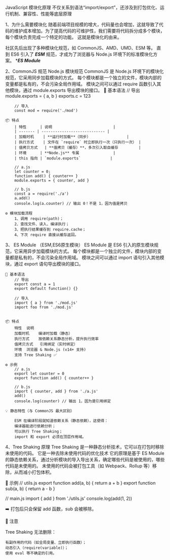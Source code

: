 JavaScript 模块化原理
    不仅关系到语法“import/export”，还涉及到打包优化、运行机制、兼容性、性能等底层原理

1、为什么需要模块化
    随着前端项目规模的增大，代码量也会增加，这就导致了代码的维护成本增加。为了提高代码的可维护性，我们需要将代码拆分成多个模块，每个模块负责完成一个特定的功能。
    这就是模块化的由来。

社区先后出现了多种模块化规范，如 CommonJS、AMD、UMD、ESM 等。
直到 ES6 引入了 *****ESM***** 规范，才成为了浏览器与 Node.js 环境下的标准模块化方案。           ****ES Module***

2、CommonJS 规范  Node.js 模块规范
    CommonJS 是 Node.js 环境下的模块化规范，它采用同步加载模块的方式。
    每个模块都是一个独立的文件，模块内部的变量都是私有的，不会污染全局作用域。
    模块之间可以通过 require 函数引入其他模块，通过 module.exports 导出模块的接口。
    📘 基本语法
        // 导出
        module.exports = { a, b }
        exports.c = 123

        // 导入
        const mod = require('./mod')

    📦 特点
        | 特性      | 说明                           |
        | ------- | ---------------------------- |
        | 加载时机    | **运行时加载**（同步）                |
        | 执行方式    | 文件在 `require` 时立即执行一次（只执行一次） |
        | 值拷贝方式   | **值拷贝（缓存）**，多次引入取自缓存         |
        | 环境      | **Node.js** 专属               |
        | this 指向 | `module.exports`             |

        // a.js
        let counter = 0;
        function add() { counter++ }
        module.exports = { counter, add }

        // b.js
        const a = require('./a')
        a.add()
        console.log(a.counter) // 输出 0！不是 1，因为值是拷贝

    ⚙️ 模块加载流程
        1、调用 require(path)；
        2、查找文件、读入、编译执行；
        3、把执行结果缓存到 require.cache；
        4、下次 require 直接从缓存返回。

3、 ES Module （ESM,ES6原生模块）
    ES Module 是 ES6 引入的原生模块规范，它采用异步加载模块的方式。
    每个模块都是一个独立的文件，模块内部的变量都是私有的，不会污染全局作用域。
    模块之间可以通过 import 语句引入其他模块，通过 export 语句导出模块的接口。

    📘 基本语法
        // 导出
        export const a = 1
        export default function() {}

        // 导入
        import { a } from './mod.js'
        import foo from './mod.js'


    📦 特点
        特性	说明
        加载时机	编译时加载（静态）
        执行方式	按依赖关系静态分析，提升执行效率
        值拷贝方式	引用绑定（实时绑定）
        环境	浏览器 & Node.js (v14+ 支持)
        支持 Tree Shaking	✅

    ⚙️ 示例
        // a.js
        export let counter = 0
        export function add() { counter++ }

        // b.js
        import { counter, add } from './a.js'
        add()
        console.log(counter) // 输出 1，因为是引用绑定

    💡 静态特性（与 CommonJS 最大区别）

        ESM 在编译阶段就知道依赖关系（静态依赖），这使得：
        编译器能进行依赖分析；
        可以执行 Tree Shaking；
        import 和 export 必须在顶层作用域。

4、Tree Shaking 原理
    Tree Shaking 是一种静态分析技术，它可以在打包时移除未使用的代码。
        它是一种去除未使用代码的优化技术
    它的原理是基于 ES Module 的静态依赖关系，通过分析模块的导入导出关系，确定哪些代码是被使用的，哪些代码是未使用的。
    未使用的代码会被打包工具（如 Webpack、Rollup 等）移除，从而减小打包体积。

🧩 示例
// utils.js
export function add(a, b) { return a + b }
export function sub(a, b) { return a - b }

// main.js
import { add } from './utils.js'
console.log(add(1, 2))


➡️ 打包后只会保留 add 函数，sub 会被移除。

🚫 注意

Tree Shaking 无法删除：

    有副作用的代码（如全局变量、立即执行函数）；
    动态引入（require(variable)）；
    使用 eval 等不确定的引用。


